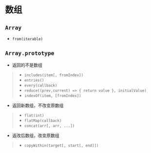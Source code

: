 # 数组
## `Array`
- `from(iterable)`
## `Array.prototype`
- 返回的不是数组
>- `includes(item[, fromIndex])`
>- `entries()`
>- `every(callback)`
>- `reduce((prev,current) => { return value }, initialValue)`
>- `indexOf(item, [fromIndex])`
- 返回新数组，不改变原数组
>- `flat(int)`
>- `flatMap(callback)`
>- `concat(arr[, arr, ...])`
- 返改后数组，改变原数组
>- `copyWithin(target[, start[, end]])`